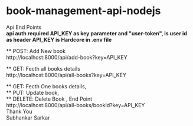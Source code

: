 # book-management-api-nodejs

Api End Points <br />
**api auth required API_KEY as key parameter and "user-token", is user id as header 
API_KEY is Hardcore in .env file** <br />

** POST: Add New book <br />
http://localhost:8000/api/add-book?key=API_KEY

** GET: Fecth all books details <br />
http://localhost:8000/api/all-books?key=API_KEY

** GET: Fecth One books details, <br />
** PUT: Update book, <br />
** DELETE: Delete Book , End Point <br />
http://localhost:8000/api/all-books/bookId?key=API_KEY
<br />
Thank You <br />
Subhankar Sarkar
